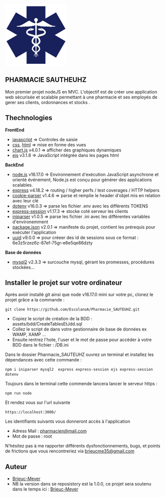 <img src="/assets/img/Logoheadertransparent.svg" alt="Logo Pharmacie Sautheuhz" width="200px"/>

## PHARMACIE SAUTHEUHZ
Mon premier projet nodeJS en MVC. 
L'objectif est de créer une application web sécurisée et scalable permettant à une pharmacie et ses employés de gerer ses clients, ordonnances et stocks .

## Thechnologies 
**FrontEnd**    
- [javascript](https://developer.mozilla.org/fr/docs/Web/JavaScript) => Controles de saisie
- [css](https://developer.mozilla.org/fr/docs/Web/CSS), [html](https://developer.mozilla.org/fr/docs/Web/HTML) => mise en forme des vues 
- [chart.js](https://www.chartjs.org/) v4.0.1 => afficher des graphiques dynamiques
- [ejs](https://ejs.co/#:~:text=GET%20STARTED-,What%20is%20EJS%3F,-What%20is%20the) v3.1.8 => JavaScript intégrée dans les pages html

**BackEnd**   
- [node.js](https://nodejs.org/fr/about/#a-propos-de-node-js) v16.17.0 => Environnement d'exécution JavaScript asynchrone et orienté événement, Node.js est conçu pour générer des applications scalables.
- [express](https://expressjs.com/fr/guide/routing.html) v4.18.2 => routing / higher perfs / test coverages / HTTP helpers
- [cookie-parser](https://expressjs.com/en/resources/middleware/cookie-parser.html) v1.4.6 => parse et remplie le header d'objet mis en relation avec leur clé
- [dotenv](https://www.npmjs.com/package/dotenv#:~:text=logic%20in%20JavaScript.-,dotenv,-Dotenv%20is%20a) v16.0.3 => parse les fichier .env avec les différents TOKENS
- [express-session](https://www.npmjs.com/package/express-session) v1.17.3 => stocke coté serveur les clients
- [iniparser](https://www.npmjs.com/package/iniparser) v1.0.5 => parse les fichier .ini avec les différentes variables d'environemment 
- [package.json](https://docs.npmjs.com/cli/v9/configuring-npm/package-json) v2.0.1 => manifeste du projet, contient les prérequis pour exécuter l'application
- [uuid](https://www.npmjs.com/package/uuid)  v9.0.0 => pour créeer des id de sessions sous ce format : 6e3z5rzez6z-87ef-75gr-e6e5qe86dzty

**Base de données**  
- [mysql2](https://www.npmjs.com/package/mysql2) v2.3.3 => surcouche mysql, gérant les promesses, procédures stockées...


## Installer le projet sur votre ordinateur

Après avoir installé git ainsi que node v16.17.0 mini sur votre pc, clonez le projet grâce a la commande : 
```
git clone https://github.com/EscolanoA/Pharmacie_SAUTEUHZ.git
```

- Copiez le script de création de la BDD : assets/bdd/CreateTablesEtJdd.sql
- Collez le script de dans votre gestionnaire de base de données ex WAMP, XAMP ...
- Ensuite rentrez l'hote, l'user et le mot de passe pour accèder à votre BDD dans le fichier : /DB.ini

Dans le dossier Pharmacie_SAUTEUHZ ouvrez un terminal et installez les dépendances avec cette commande : 
```
npm i iniparser mysql2  express express-session ejs express-session dotenv 
```
Toujours dans le terminal cette commende lancera lancer le serveur https : 
``` 
npm run node
```
Et rendez vous sur l'url suivante
``` 
https://localhost:3000/
```
Les identifiants suivants vous donneront accès à l'application
- Adress Mail : pharmacien@mail.com
- Mot de passe : root

N'hésitez pas à me rapporter différents dysfonctionnements, bugs, et points de frictions que vous rencontreriez via  <a href="mailto:brieucme35@gmail.com"> brieucme35@gmail.com</a>
## Auteur
- [Brieuc-Meyer](https://github.com/Brieuc-Meyer)
- NB la version dans se reposistory est la 1.0.0, ce projet sera soutenu dans le temps ici : [Brieuc-Meyer](https://github.com/Brieuc-Meyer)
